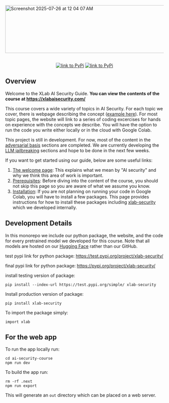 <img width="1311" height="152" alt="Screenshot 2025-07-26 at 12 04 07 AM" src="https://github.com/user-attachments/assets/e05f61c7-998d-41e4-b148-5365936bfc5a" />
<br></br>
<p align="center">
<a href="https://test.pypi.org/project/xlab-security/"><img alt="link to PyPi" src="https://img.shields.io/badge/PyPI version-0.18-brightgreen"></a>
<a href="https://xlabaisecurity.com/"><img alt="link to PyPi" src="https://img.shields.io/badge/website%20build-passing-brightgreen"></a>

</p> 



## Overview

Welcome to the XLab AI Security Guide. **You can view the contents of the course at https://xlabaisecurity.com/**

This course covers a wide variety of topics in AI Security. For each topic we cover, there is webpage describing the concept ([example here](https://xlabaisecurity.com/adversarial/cw/)). For most topic pages, the website will link to a series of coding excercises for hands on experience with the concepts we describe. You will have the option to run the code you write either locally or in the cloud with Google Colab. 

This project is still in development. For now, most of the content in the [adversarial basis](https://xlabaisecurity.com/adversarial/introduction/) sections are completed. We are currently developing the [LLM jailbreaking](https://xlabaisecurity.com/jailbreaking/introduction/) sections and hope to be done in the next few weeks. 

If you want to get started using our guide, below are some useful links:

1. [The welcome page](https://xlabaisecurity.com/getting-started/welcome/): This explains what we mean by "AI security" and why we think this area of work is important.
2. [Prerequisites](https://xlabaisecurity.com/getting-started/prerequisites/): Before diving into the content of the course, you should not skip this page so you are aware of what we assume you know.
3. [Installation](https://xlabaisecurity.com/getting-started/set-up/): If you are not planning on running your code in Google Colab, you will have to install a few packages. This page provides instructions for how to install these packages including [xlab-security](https://pypi.org/project/xlab-security/) which we developed internally.

## Development Details

In this monorepo we include our python package, the website, and the code for every pretrained model we developed for this course. Note that all models are hosted on our [Hugging Face](https://huggingface.co/uchicago-xlab-ai-security) rather than our GitHub.

test pypi link for python package: https://test.pypi.org/project/xlab-security/

final pypi link for python package: https://pypi.org/project/xlab-security/

install testing version of package:
```
pip install --index-url https://test.pypi.org/simple/ xlab-security
```

Install production version of package:

```
pip install xlab-security
```

To import the package simply:

```
import xlab
```

## For the web app

To run the app locally run:

```
cd ai-security-course
npm run dev
```


To build the app run:

```
rm -rf .next
npm run export
```

This will generate an `out` directory which can be placed on a web server.
